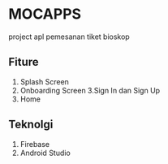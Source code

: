 # MOCAPPS
project apl pemesanan tiket bioskop

## Fiture
1. Splash Screen
2. Onboarding Screen
3.Sign In dan Sign Up
4. Home

## Teknolgi
1. Firebase
2. Android Studio

